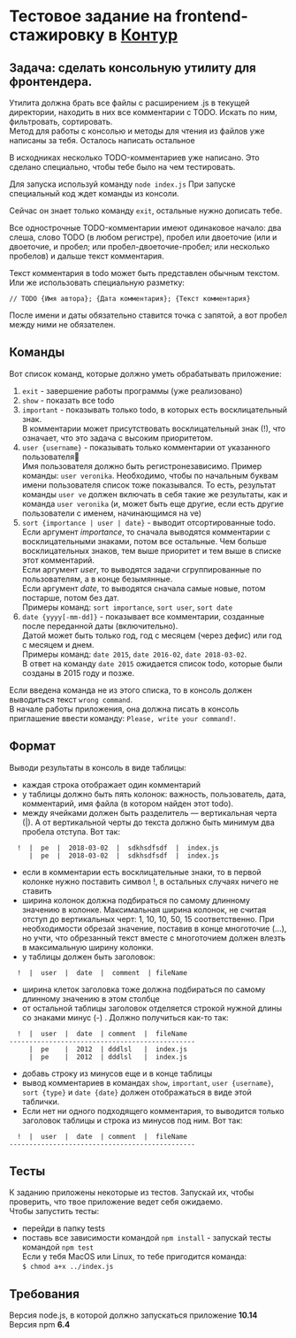 # Тестовое задание на frontend-стажировку в [Контур](https://kontur.ru/education/programs/intern/frontend)

## Задача: сделать консольную утилиту для фронтендера.
Утилита должна брать все файлы с расширением .js в текущей директории, находить в них все комментарии с TODO. Искать по ним, фильтровать, сортировать.  
Метод для работы с консолью и методы для чтения из файлов уже написаны за тебя. Осталось написать остальное

В исходниках несколько TODO-комментариев уже написано. Это сделано специально, чтобы тебе было на чем тестировать.

Для запуска используй команду `​node index.js` При запуске специальный код ждет команды из консоли.

Сейчас он знает только команду `​exit​`, остальные нужно дописать тебе.

Все однострочные TODO-комментарии имеют одинаковое начало: два слеша, слово TODO (в любом регистре), пробел или двоеточие (или и двоеточие, и пробел; или пробел-двоеточие-пробел; или несколько пробелов) и дальше текст комментария.

Текст комментария в todo может быть представлен обычным текстом. Или же использовать специальную разметку:
```
// TODO {Имя автора}; {Дата комментария}; {Текст комментария}
```
После имени и даты обязательно ставится точка с запятой, а вот пробел между ними не обязателен.

## Команды
Вот список команд, которые должно уметь обрабатывать приложение:

1. `exit​` - завершение работы программы (уже реализовано)
2. `show​` - показать все ​todo
3. `important` - показывать только ​todo, ​в которых есть восклицательный знак.  
В комментарии может присутствовать восклицательный знак (!), что означает, что это задача с высоким приоритетом.
4. `user {username}` - ​показывать только комментарии от указанного пользователя􏰀  
Имя пользователя должно быть регистронезависимо. Пример команды: `​user veronika`​. Необходимо, чтобы по начальным буквам имени пользователя список тоже показывался. То есть, результат команды `​user ve` ​должен включать в себя такие же результаты, как и команда `​user veronika` ​(и, может быть еще другие, если есть другие пользователи с именем, начинающимся на ve)
5. `sort {importance | user | date}` - ​выводит отсортированные todo.  
Если аргумент _​importance_, ​то сначала выводятся комментарии с восклицательными знаками, потом все остальные. Чем больше восклицательных знаков, тем выше приоритет и тем выше в списке этот комментарий.  
Если аргумент _​user_, ​то выводятся задачи сгруппированные по пользователям, а в конце безымянные.  
Если аргумент _​date_, ​то выводятся сначала самые новые, потом постарше, потом без дат.  
Примеры команд: `​sort importance`​, `​sort user`​, `​sort date​`
6. `date {yyyy[-mm-dd]}` - ​показывает все комментарии, созданные после переданной даты (включительно).  
Датой может быть только год, год с месяцем (через дефис) или год с месяцем и днем.  
Примеры команд: `​date 2015`​, `​date 2016-02`, `​date 2018-03-02​`.  
В ответ на команду `​date 2015` ​ожидается список todo,​ которые были созданы в 2015 году и позже.

Если введена команда не из этого списка, то в консоль должен выводиться текст `​wrong command`.  
В начале работы приложения, она должна писать в консоль приглашение ввести команду: `​Please, write your command!`.

## Формат
Выводи результаты в консоль в виде таблицы:

- каждая строка отображает один комментарий
- у таблицы должно быть пять колонок: важность, пользователь, дата, комментарий, имя файла (в котором найден этот todo).
- между ячейками должен быть разделитель — вертикальная черта (|). А от вертикальной черты до текста должно быть минимум два пробела отступа. Вот так:  
```
  !  |  pe  |  2018-03-02  |  sdkhsdfsdf  |  index.js
     |  pe  |  2018-03-02  |  sdkhsdfsdf  |  index.js
```
- если в комментарии есть восклицательные знаки, то в первой колонке нужно поставить символ !, в остальных случаях ничего не ставить
- ширина колонок должна подбираться по самому длинному значению в колонке. Максимальная ширина колонок, не считая отступ до вертикальных черт: 1, 10, 10, 50, 15 соответственно. При необходимости обрезай значение, поставив в конце многоточие (...), но учти, что обрезанный текст вместе с многоточием должен влезть в максимальную ширину колонки.
- у таблицы должен быть заголовок:  
```
  !  |  user  |  date  |  comment  | fileName
```
- ширина клеток заголовка тоже должна подбираться по самому длинному значению в этом столбце
- от остальной таблицы заголовок отделяется строкой нужной длины со знаками минус (-) . Должно получиться как-то так:  
```
  !  |  user  |  date  | comment  |  fileName
-----------------------------------------------
     |  pe    |  2012  | dddlsl   |  index.js
     |  pe    |  2012  | dddlsl   |  index.js
```
- добавь строку из минусов еще и в конце таблицы
- вывод комментариев в командах ​`show`, `​important`, `​​user {username}`, `​​sort {type}` и `date {date}` ​должен отображаться в виде этой таблички.
- Если нет ни одного подходящего комментария, то выводится только заголовок таблицы и строка из минусов под ним. Вот так:  
```
  !  |  user  |  date  | comment  |  fileName
-----------------------------------------------
```

## Тесты

К заданию приложены некоторые из тестов. Запускай их, чтобы проверить, что твое приложение ведет себя ожидаемо.  
Чтобы запустить тесты:
- перейди в папку ​tests
- поставь все зависимости командой `​npm install` - запускай тесты командой `​npm test​`  
Если у тебя MacOS или Linux, то тебе пригодится команда:  
`$ chmod a+x ../index.js`

## Требования
Версия node.js, в которой должно запускаться приложение **10.14**  
Версия npm  **6.4**

